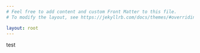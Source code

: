 ```yaml
---
# Feel free to add content and custom Front Matter to this file.
# To modify the layout, see https://jekyllrb.com/docs/themes/#overriding-theme-defaults

layout: root
---
```

test
